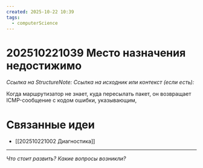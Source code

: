 ```yaml
---
created: 2025-10-22 10:39
tags:
  - computerScience
---
```

# 202510221039 Место назначения недостижимо

*Ссылка на StructureNote:*
*Ссылка на исходник или контекст (если есть):* 

Когда маршрутизатор не знает, куда пересылать пакет, он возвращает ICMP-сообщение с кодом ошибки, указывающим, 

# Связанные идеи
- [[202510221002 Диагностика]] 
---

*Что стоит развить? Какие вопросы возникли?*